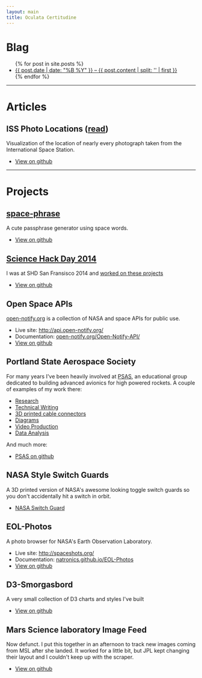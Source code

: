 ```yaml
---
layout: main
title: Oculata Certitudine
---
```


# Blag

<ul class="posts">
  {% for post in site.posts %}
    <li>
      <a href="{{ post.url }}">{{ post.date | date: "%B %Y" }} &ndash; {{ post.content | split: '</h1>' | first }}</h1></a>
    </li>
  {% endfor %}
</ul>



--------------------------------------------------------------------------------



# Articles

## ISS Photo Locations ([read](/ISS-photo-locations/))

Visualization of the location of nearly every photograph taken from the International Space Station.

 - [View on github](https://github.com/natronics/ISS-photo-locations)



--------------------------------------------------------------------------------



# Projects


## [space-phrase](space-phrase)

A cute passphrase generator using space words.

 - [View on github](https://github.com/natronics/space-phrase)


## [Science Hack Day 2014](science-hack-day-2014)

I was at SHD San Fransisco 2014 and [worked on these projects](science-hack-day-2014)

 - [View on github](https://github.com/natronics/science-hack-day-2014)



## Open Space APIs

[open-notify.org](http://open-notify.org/) is a collection of NASA and space APIs for public use.

 - Live site: <http://api.open-notify.org/>
 - Documentation: [open-notify.org/Open-Notify-API/](http://open-notify.org/Open-Notify-API/)
 - [View on github](https://github.com/open-notify/Open-Notify-API)


## Portland State Aerospace Society

For many years I've been heavily involved at [PSAS](http://psas.pdx.edu/), an
educational group dedicated to building advanced avionics for high powered
rockets. A couple of examples of my work there:

 - [Research](http://psas.github.io/research-notebooks/)
 - [Technical Writing](https://github.com/psas/procedure-book)
 - [3D printed cable connectors](https://github.com/psas/avionics-cad/tree/master/av3/rocketnet-connector/3d)
 - [Diagrams](http://psas.pdx.edu/launch10/LV2_3_june.png)
 - [Video Production](http://www.youtube.com/watch?v=VAnPtbYMA8o)
 - [Data Analysis](http://psas.pdx.edu/lv2c_launchdata-2010-06-27/#index6h2)

And much more:

 - [PSAS on github](https://github.com/psas/)


## NASA Style Switch Guards

A 3D printed version of NASA's awesome looking toggle switch guards so you don't accidentally hit a switch in orbit.

 - [NASA Switch Guard](http://natronics.github.io/NASA-switch-guard/)


## EOL-Photos

A photo browser for NASA's Earth Observation Laboratory.

 - Live site: <http://spaceshots.org/>
 - Documentation: [natronics.github.io/EOL-Photos](/EOL-Photos/)
 - [View on github](https://github.com/natronics/EOL-Photos)


## D3-Smorgasbord

A very small collection of D3 charts and styles I've built

 - [View on github](https://github.com/natronics/D3-Smorgasbord)


## Mars Science laboratory Image Feed

Now defunct. I put this together in an afternoon to track new images coming from
MSL after she landed. It worked for a little bit, but JPL kept changing their
layout and I couldn't keep up with the scraper.

 - [View on github](https://github.com/natronics/MSL-Feed)

